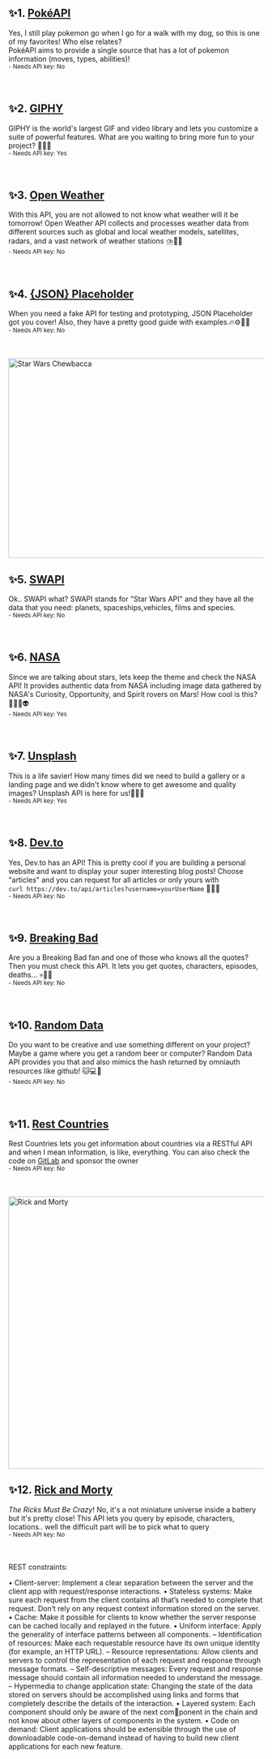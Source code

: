 
<h2>✨1. <a href="https://pokeapi.co/">PokéAPI </a>
</h2>

<p>Yes, I still play pokemon go when I go for a walk with my dog, so this is one of my favorites! Who else relates?<br>
PokéAPI aims to provide a single source that has a lot of pokemon information (moves, types, abilities)!<br>
<small>- Needs API key: No</small><br><br><br></p>

<h2>✨2. <a href="https://developers.giphy.com/">GIPHY</a>
</h2>

<p>GIPHY is the world's largest GIF and video library and lets you customize a suite of powerful features. What are you waiting to bring more fun to your project? 🎡🎢🎆<br>
<small>- Needs API key: Yes</small><br><br><br></p>

<h2>✨3. <a href="https://openweathermap.org/api">Open Weather</a>
</h2>

<p>With this API, you are not allowed to not know what weather will it be tomorrow! Open Weather API collects and processes weather data from different sources such as global and local weather models, satellites, radars, and a vast network of weather stations ⛈️🥶🧊<br>
<small>- Needs API key: No</small><br><br><br></p>

<h2>✨4. <a href="https://jsonplaceholder.typicode.com/">{JSON} Placeholder</a>
</h2>

<p>When you need a fake API for testing and prototyping, JSON Placeholder got you cover! Also, they have a pretty good guide with examples.🔥⚙️👩‍💻<br>
<small>- Needs API key: No</small><br><br><br></p>

<p><a href="https://res.cloudinary.com/practicaldev/image/fetch/s--4diD7NKH--/c_limit%2Cf_auto%2Cfl_progressive%2Cq_auto%2Cw_880/https://dev-to-uploads.s3.amazonaws.com/uploads/articles/doj0lkrndc43arn6p7vr.jpeg" class="article-body-image-wrapper"><img src="https://res.cloudinary.com/practicaldev/image/fetch/s--4diD7NKH--/c_limit%2Cf_auto%2Cfl_progressive%2Cq_auto%2Cw_880/https://dev-to-uploads.s3.amazonaws.com/uploads/articles/doj0lkrndc43arn6p7vr.jpeg" alt="Star Wars Chewbacca" loading="lazy" width="754" height="394"></a></p>

<h2>✨5. <a href="https://swapi.dev/">SWAPI</a>
</h2>

<p>Ok.. SWAPI what? SWAPI stands for "Star Wars API" and they have all the data that you need: planets, spaceships,vehicles, films and species.<br>
<small>- Needs API key: No</small><br><br><br></p>

<h2>✨6. <a href="https://api.nasa.gov/">NASA</a>
</h2>

<p>Since we are talking about stars, lets keep the theme and check the NASA API! It provides authentic data from NASA including image data gathered by NASA's Curiosity, Opportunity, and Spirit rovers on Mars! How cool is this? 🧑‍🚀🚀👽<br>
<small>- Needs API key: Yes</small><br><br><br></p>

<h2>✨7. <a href="https://unsplash.com/developers">Unsplash</a>
</h2>

<p>This is a life savier! How many times did we need to build a gallery or a landing page and we didn't know where to get awesome and quality images? Unsplash API is here for us!📸🌳🌼<br>
<small>- Needs API key: Yes</small><br><br><br></p>

<h2>✨8. <a href="https://developers.forem.com/api">Dev.to</a>
</h2>

<p>Yes, Dev.to has an API! This is pretty cool if you are building a personal website and want to display your super interesting blog posts! Choose "articles" and you can request for all articles or only yours with<br>
<code>curl https://dev.to/api/articles?username=yourUserName</code> 🤯💖👀<br>
<small>- Needs API key: No</small><br><br><br></p>

<h2>✨9. <a href="https://breakingbadapi.com/documentation">Breaking Bad</a>
</h2>

<p>Are you a Breaking Bad fan and one of those who knows all the quotes? Then you must check this API. It lets you get quotes, characters, episodes, deaths... 💀🎩😎<br>
<small>- Needs API key: No</small><br><br><br></p>

<h2>✨10. <a href="https://random-data-api.com/documentation">Random Data</a>
</h2>

<p>Do you want to be creative and use something different on your project? Maybe a game where you get a random beer or computer? Random Data API provides you that and also mimics the hash returned by omniauth resources like github! 🐱💻🍺<br>
<small>- Needs API key: No</small><br><br><br></p>

<h2>✨11. <a href="https://restcountries.com/#rest-countries">Rest Countries</a>
</h2>

<p>Rest Countries lets you get information about countries via a RESTful API and when I mean information, is like, everything.   You can also check the code on <a href="https://gitlab.com/amatos/rest-countries">GitLab</a> and sponsor the owner<br>
<small>- Needs API key: No</small><br><br><br></p>

<p><a href="https://res.cloudinary.com/practicaldev/image/fetch/s--ytzGVHpR--/c_limit%2Cf_auto%2Cfl_progressive%2Cq_auto%2Cw_880/https://dev-to-uploads.s3.amazonaws.com/uploads/articles/gxdmv1n4ioykj577vdzz.jpeg" class="article-body-image-wrapper"><img src="https://res.cloudinary.com/practicaldev/image/fetch/s--ytzGVHpR--/c_limit%2Cf_auto%2Cfl_progressive%2Cq_auto%2Cw_880/https://dev-to-uploads.s3.amazonaws.com/uploads/articles/gxdmv1n4ioykj577vdzz.jpeg" alt="Rick and Morty" loading="lazy" width="840" height="537"></a></p>

<h2>✨12. <a href="https://rickandmortyapi.com/documentation">Rick and Morty</a>
</h2>

<p><em>The Ricks Must Be Crazy</em>! No, it's a not miniature universe inside a battery but it's pretty close! This API lets you query by episode, characters, locations.. well the difficult part will be to pick what to query<br>
<small>- Needs API key: No</small><br><br><br></p>


REST constraints:

• Client-server: Implement a clear separation between the server and the
client app with request/response interactions.
• Stateless systems: Make sure each request from the client contains all
that’s needed to complete that request. Don’t rely on any request context
information stored on the server.
• Cache: Make it possible for clients to know whether the server response
can be cached locally and replayed in the future.
• Uniform interface: Apply the generality of interface patterns between all
components.
– Identification of resources: Make each requestable resource have its
own unique identity (for example, an HTTP URL).
– Resource representations: Allow clients and servers to control the
representation of each request and response through message formats.
– Self-descriptive messages: Every request and response message should
contain all information needed to understand the message.
– Hypermedia to change application state: Changing the state of the
data stored on servers should be accomplished using links and forms
that completely describe the details of the interaction.
• Layered system: Each component should only be aware of the next component in the chain and not know about other layers of components in
the system.
• Code on demand: Client applications should be extensible through the
use of downloadable code-on-demand instead of having to build new client
applications for each new feature.
